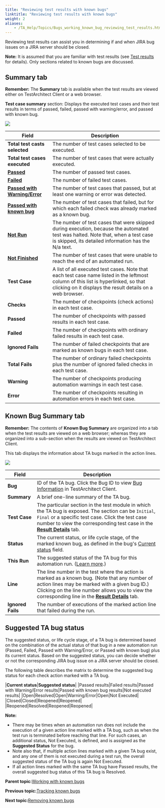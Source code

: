 ```yaml
--- 
title: "Reviewing test results with known bugs"
linktitle: "Reviewing test results with known bugs"
weight: 2
aliases: 
    - /TA_Help/Topics/Bugs_working_known_bug_reviewing_test_results.html
---
```


Reviewing test results can assist you in determining if and when JIRA bug issues on a JIRA server should be closed.

**Note:** It is assumed that you are familiar with test results \(see [Test results](Test_result.html) for details\). Only sections related to known bugs are discussed.

## Summary tab

**Remember:** The **Summary** tab is available when the test results are viewed either on TestArchitect Client or a web browser.

**Test case summary** section: Displays the executed test cases and their test results in terms of passed, failed, passed with warning/error, and passed with known bug.

![](/images//Images/Marking_known_bug_results_summary.png)

|Field|Description|
|-----|-----------|
|**Total test casts selected**|The number of test cases selected to be executed.|
|**Total test cases executed**|The number of test cases that were actually executed.|
|[**Passed**](ug_test_results_status.html)|The number of passed test cases.|
|[**Failed**](ug_test_results_status.html)|The number of failed test cases.|
|[**Passed with Warning/Error**](ug_test_results_status.html)|The number of test cases that passed, but at least one warning or error was detected.|
|[**Passed with known bug**](ug_test_results_status.html)|The number of test cases that failed, but for which each failed check was already marked as a known bug.|
|[**Not Run**](ug_test_results_status.html)|The number of test cases that were skipped during execution, because the automated test was halted. Note that, when a test case is skipped, its detailed information has the N/a text.|
|[**Not Finished**](ug_test_results_status.html)|The number of test cases that were unable to reach the end of an automated run.|
|**Test Case**|A list of all executed test cases. Note that each test case name listed in the leftmost column of this list is hyperlinked, so that clicking on it displays the result details on a web browser.|
|**Checks**|The number of checkpoints \(check actions\) in each test case.|
|**Passed**|The number of checkpoints with passed results in each test case.|
|**Failed**|The number of checkpoints with ordinary failed results in each test case.|
|**Ignored Fails**|The number of failed checkpoints that are marked as known bugs in each test case.|
|**Total Fails**|The number of ordinary failed checkpoints plus the number of ignored failed checks in each test case.|
|**Warning**|The number of checkpoints producing automation warnings in each test case.|
|**Error**|The number of checkpoints resulting in automation errors in each test case.|

## Known Bug Summary tab

**Remember:** The contents of **Known Bug Summary** are organized into a tab when the test results are viewed on a web browser; whereas they are organized into a sub-section when the results are viewed on TestArchitect Client.

This tab displays the information about TA bugs marked in the action lines.

![](/images//Images/Marking_known_bug_results_KB.png)

|Field|Description|
|-----|-----------|
|**Bug**|ID of the TA bug. Click the Bug ID to view [Bug Information](Bug_information.html) in TestArchitect Client.|
|**Summary**|A brief one-line summary of the TA bug.|
|**Test Case**|The particular section in the test module in which the TA bug is exposed. The section can be `Initial`, `Final` or a specific test case. Click the test case number to view the corresponding test case in the [**Result Details**](Test_result_details.html) tab.|
|**Status**|The current status, or life cycle stage, of the marked known bug, as defined in the bug's [Current status](Bug_information.html#row_current_status) field.|
|**This Run**|The suggested status of the TA bug for this automation run. \([Learn more](Bugs_working_known_bug_reviewing_test_results.html#section_m3b_t2l_wn).\)|
|**Line**|The line number in the test where the action is marked as a known bug. \(Note that any number of action lines may be marked with a given bug ID.\) Clicking on the line number allows you to view the corresponding line in the [**Result Details**](Test_result_details.html) tab.|
|**Ignored Fails**|The number of executions of the marked action line that failed during the run.|

## Suggested TA bug status

The suggested status, or life cycle stage, of a TA bug is determined based on the combination of the actual status of that bug in a new automation run \(Passed, Failed, Passed with Warning/Error, or Passed with known bug\) plus its current status. Based on the suggested status, you can decide whether or not the corresponding JIRA bug issue on a JIRA server should be closed.

The following table describes the matrix to determine the suggested bug status for each check action marked with a TA bug.

|**Current status**|**Suggested status**|
|Passed results|Failed results|Passed with Warning/Error results|Passed with known bug results|Not executed results|
|Open|Resolved|Open|Warning/Error|Open|Not Executed|
|Closed|Closed|Reopened|Reopened|
|Reopened|Resolved|Reopened|Reopened|

**Note:**

-   There may be times when an automation run does not include the execution of a given action line marked with a TA bug, such as when the test run is terminated before reaching that line. For such cases, an additional status, Not Executed, is defined, and is assigned as the **Suggested Status** for the bug.
-   Note also that, if multiple action lines marked with a given TA bug exist, and any one of them is not executed during a test run, the overall suggested status of the TA bug is again Not Executed.
-   If all action lines marked with the same TA bug have Passed results, the overall suggested bug status of this TA bug is Resolved.

**Parent topic:**[Working with known bugs](/TA_Help/Topics/Bugs_working_known_bug.html)

**Previous topic:**[Tracking known bugs](/TA_Help/Topics/Bugs_working_known_bug_marking.html)

**Next topic:**[Removing known bugs](/TA_Help/Topics/Bugs_working_known_bug_removing.html)

